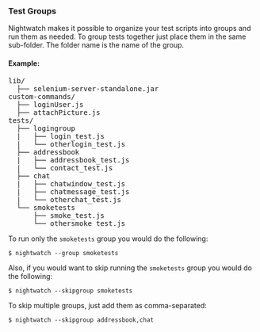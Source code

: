 ### Test Groups

Nightwatch makes it possible to organize your test scripts into groups and run them as needed. To group tests together just place them in the same sub-folder. The folder name is the name of the group.

#### Example:
<pre>
lib/
  ├── selenium-server-standalone.jar
custom-commands/
  ├── loginUser.js
  ├── attachPicture.js
tests/
  ├── logingroup
  |   ├── login_test.js
  |   └── otherlogin_test.js
  ├── addressbook
  |   ├── addressbook_test.js
  |   └── contact_test.js
  ├── chat
  |   ├── chatwindow_test.js
  |   ├── chatmessage_test.js
  |   └── otherchat_test.js
  └── smoketests
      ├── smoke_test.js
      └── othersmoke_test.js
</pre>

To run only the `smoketests` group you would do the following:

<pre><code class="language-bash">$ nightwatch --group smoketests</code></pre>

Also, if you would want to skip running the `smoketests` group you would do the following:

<pre><code class="language-bash">$ nightwatch --skipgroup smoketests</code></pre>

To skip multiple groups, just add them as comma-separated:

<pre><code class="language-bash">$ nightwatch --skipgroup addressbook,chat</code></pre>